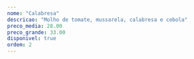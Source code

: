 ```yaml
---
nome: "Calabresa"
descricao: "Molho de tomate, mussarela, calabresa e cebola"
preco_media: 28.00
preco_grande: 33.00
disponivel: true
ordem: 2
---
```


